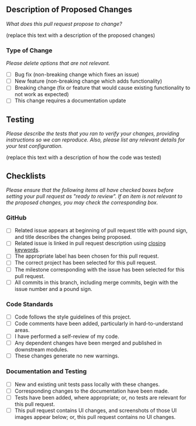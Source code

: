 ## Description of Proposed Changes

_What does this pull request propose to change?_

(replace this text with a description of the proposed changes)

### Type of Change

_Please delete options that are not relevant._

- [ ] Bug fix (non-breaking change which fixes an issue)
- [ ] New feature (non-breaking change which adds functionality)
- [ ] Breaking change (fix or feature that would cause existing functionality to not work as expected)
- [ ] This change requires a documentation update

## Testing

_Please describe the tests that you ran to verify your changes, providing instructions so we can reproduce. Also, please list any relevant details for your test configuration._

(replace this text with a description of how the code was tested)

## Checklists

_Please ensure that the following items all have checked boxes before setting your pull request as "ready to review". If an item is not relevant to the proposed changes, you may check the corresponding box._

### GitHub

- [ ] Related issue appears at beginning of pull request title with pound sign, and title describes the changes being proposed.
- [ ] Related issue is linked in pull request description using [closing keywords](https://docs.github.com/en/issues/tracking-your-work-with-issues/linking-a-pull-request-to-an-issue#linking-a-pull-request-to-an-issue-using-a-keyword).
- [ ] The appropriate label has been chosen for this pull request.
- [ ] The correct project has been selected for this pull request.
- [ ] The milestone corresponding with the issue has been selected for this pull request.
- [ ] All commits in this branch, including merge commits, begin with the issue number and a pound sign.

### Code Standards

- [ ] Code follows the style guidelines of this project.
- [ ] Code comments have been added, particularly in hard-to-understand areas.
- [ ] I have performed a self-review of my code.
- [ ] Any dependent changes have been merged and published in downstream modules.
- [ ] These changes generate no new warnings.

### Documentation and Testing

- [ ] New and existing unit tests pass locally with these changes.
- [ ] Corresponding changes to the documentation have been made.
- [ ] Tests have been added, where appropriate; or, no tests are relevant for this pull request.
- [ ] This pull request contains UI changes, and screenshots of those UI images appear below; or, this pull request contains no UI changes.
